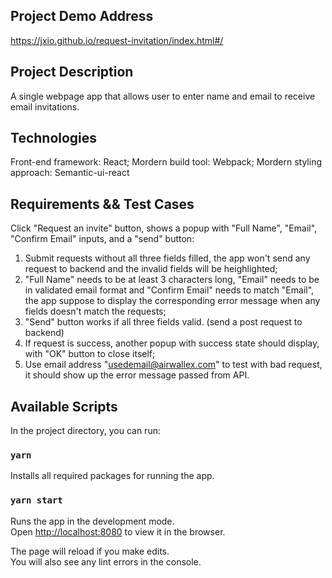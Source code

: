 ## Project Demo Address
 https://jxio.github.io/request-invitation/index.html#/

## Project Description
A single webpage app that allows user to enter name and email to receive email invitations.

## Technologies
Front-end framework: React;
Mordern build tool: Webpack;
Mordern styling approach: Semantic-ui-react

## Requirements && Test Cases
Click "Request an invite" button, shows a popup with "Full Name", "Email", "Confirm Email" inputs, and a "send" button:
1. Submit requests without all three fields filled, the app won't send any request to backend and the invalid fields will be heighlighted;
2. "Full Name" needs to be at least 3 characters long, "Email" needs to be in
validated email format and "Confirm Email" needs to match "Email", the app suppose to display the corresponding error message when any fields doesn't match the requests;
3. "Send" button works if all three fields valid. (send a post request to backend)
4. If request is success, another popup with success state should display, with "OK" button to close itself;
5. Use email address "usedemail@airwallex.com" to test with bad request, it should show up the error message passed from API.

## Available Scripts

In the project directory, you can run:

### `yarn`
Installs all required packages for running the app.

### `yarn start`
Runs the app in the development mode.\
Open [http://localhost:8080](http://localhost:8080) to view it in the browser.

The page will reload if you make edits.\
You will also see any lint errors in the console.

